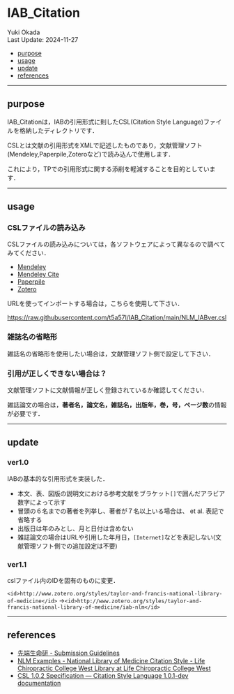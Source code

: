 # IAB_Citation
Yuki Okada  
Last Update: 2024-11-27
- [purpose](#purpose)
- [usage](#usage)
- [update](#update)
- [references](#references)

----------

## purpose
IAB_Citationは，IABの引用形式に則したCSL(Citation Style Language)ファイルを格納したディレクトリです．

CSLとは文献の引用形式をXMLで記述したものであり，文献管理ソフト(Mendeley,Paperpile,Zoteroなど)で読み込んで使用します．

これにより，TPでの引用形式に関する添削を軽減することを目的としています．

----------

## usage
### CSLファイルの読み込み
CSLファイルの読み込みについては，各ソフトウェアによって異なるので調べてみてください．

- [Mendeley](https://www.umi-mori.jp/article/science/mendeley_tutorial)
- [Mendeley Cite](https://psycho.hes.kyushu-u.ac.jp/mendeley-csl-editor/)
- [Paperpile](https://paperpile.com/h/guide-google-docs/)
- [Zotero](https://www.zotero.org/support/preferences/cite)

URLを使ってインポートする場合は，こちらを使用して下さい．

https://raw.githubusercontent.com/t5a57l/IAB_Citation/main/NLM_IABver.csl

### 雑誌名の省略形
雑誌名の省略形を使用したい場合は，文献管理ソフト側で設定して下さい．

### 引用が正しくできない場合は？
文献管理ソフトに文献情報が正しく登録されているか確認してください．

雑誌論文の場合は，**著者名，論文名，雑誌名，出版年，巻，号，ページ数**の情報が必要です．

----------

## update
### ver1.0

IABの基本的な引用形式を実装した．

- 本文、表、図版の説明文における参考文献をブラケット`[]`で囲んだアラビア数字によって示す
- 冒頭の６名までの著者を列挙し、著者が７名以上いる場合は、 et al. 表記で省略する
- 出版日は年のみとし、月と日付は含めない
- 雑誌論文の場合はURLや引用した年月日，`[Internet]`などを表記しない(文献管理ソフト側での追加設定は不要)

### ver1.1

cslファイル内のIDを固有のものに変更．

`<id>http://www.zotero.org/styles/taylor-and-francis-national-library-of-medicine</id>`
→`<id>http://www.zotero.org/styles/taylor-and-francis-national-library-of-medicine/iab-nlm</id>`


----------

## references
- [先端生命研 - Submission Guidelines](https://sites.google.com/keio.jp/sfc-bio/guide/term-papar/submission-guidelines)
- [NLM Examples - National Library of Medicine Citation Style - Life Chiropractic College West Library at Life Chiropractic College West](https://libguides.lifewest.edu/citation-format/NLM-examples)
- [CSL 1.0.2 Specification — Citation Style Language 1.0.1-dev documentation](https://docs.citationstyles.org/en/stable/specification.html#namespacing)
